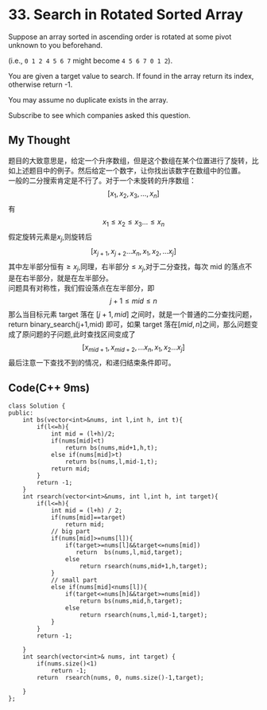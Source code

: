# 33. Search in Rotated Sorted Array
Suppose an array sorted in ascending order is rotated at some pivot unknown to you beforehand.

(i.e., `0 1 2 4 5 6 7` might become `4 5 6 7 0 1 2`).

You are given a target value to search. If found in the array return its index, otherwise return -1.

You may assume no duplicate exists in the array.

Subscribe to see which companies asked this question.

## My Thought
题目的大致意思是，给定一个升序数组，但是这个数组在某个位置进行了旋转，比如上述题目中的例子。然后给定一个数字，让你找出该数字在数组中的位置。  
一般的二分搜索肯定是不行了。对于一个未旋转的升序数组：
$$[x_1,x_2,x_3,...,x_n]$$有
$$x_1\leq x_2\leq x_3...\leq x_n$$
假定旋转元素是$x_j$,则旋转后
$$[x_{j+1},x_{j+2}...x_n,x_1,x_2,...x_j]$$
其中左半部分恒有$\geq x_j$,同理，右半部分$\leq x_j$,对于二分查找，每次 mid 的落点不是在右半部分，就是在左半部分。  
问题具有对称性，我们假设落点在左半部分，即 
$$j+1\leq mid \leq n$$
那么当目标元素 target 落在 $[j+1,mid]$ 之间时，就是一个普通的二分查找问题，return binary_search(j+1,mid) 即可，如果 target 落在$[mid,n]$之间，那么问题变成了原问题的子问题,此时查找区间变成了
$$[x_{mid+1},x_{mid+2},...x_n,x_1,x_2...x_j]$$
最后注意一下查找不到的情况，和递归结束条件即可。
## Code(C++ 9ms)
	class Solution {
    public:
        int bs(vector<int>&nums, int l,int h, int t){
            if(l<=h){
                int mid = (l+h)/2;
                if(nums[mid]<t)
                    return bs(nums,mid+1,h,t);
                else if(nums[mid]>t)
                    return bs(nums,l,mid-1,t);
                return mid;
            }
            return -1;
        }
        int rsearch(vector<int>&nums, int l,int h, int target){
            if(l<=h){
                int mid = (l+h) / 2;
                if(nums[mid]==target)
                    return mid;
                // big part
                if(nums[mid]>=nums[l]){
                    if(target>=nums[l]&&target<=nums[mid])
                       return  bs(nums,l,mid,target);
                    else
                        return rsearch(nums,mid+1,h,target);
                }
                // small part
                else if(nums[mid]<nums[l]){
                    if(target<=nums[h]&&target>=nums[mid])
                        return bs(nums,mid,h,target);
                    else
                        return rsearch(nums,l,mid-1,target);
                }
            }
            return -1;

        }
        int search(vector<int>& nums, int target) {
            if(nums.size()<1)
                return -1;
            return  rsearch(nums, 0, nums.size()-1,target);

        }
    };
